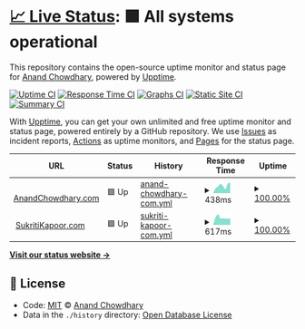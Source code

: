 # [📈 Live Status](https://AnandChowdhary.github.io/status/): <!--live status--> **🟩 All systems operational**

This repository contains the open-source uptime monitor and status page for [Anand Chowdhary](https://anandchowdhary.com), powered by [Upptime](https://github.com/upptime/upptime).

[![Uptime CI](https://github.com/koj-co/upptime/workflows/Uptime%20CI/badge.svg)](https://github.com/koj-co/upptime/actions?query=workflow%3A%22Uptime+CI%22)
[![Response Time CI](https://github.com/koj-co/upptime/workflows/Response%20Time%20CI/badge.svg)](https://github.com/koj-co/upptime/actions?query=workflow%3A%22Response+Time+CI%22)
[![Graphs CI](https://github.com/koj-co/upptime/workflows/Graphs%20CI/badge.svg)](https://github.com/koj-co/upptime/actions?query=workflow%3A%22Graphs+CI%22)
[![Static Site CI](https://github.com/koj-co/upptime/workflows/Static%20Site%20CI/badge.svg)](https://github.com/koj-co/upptime/actions?query=workflow%3A%22Static+Site+CI%22)
[![Summary CI](https://github.com/koj-co/upptime/workflows/Summary%20CI/badge.svg)](https://github.com/koj-co/upptime/actions?query=workflow%3A%22Summary+CI%22)

With [Upptime](https://upptime.js.org), you can get your own unlimited and free uptime monitor and status page, powered entirely by a GitHub repository. We use [Issues](https://github.com/AnandChowdhary/status/issues) as incident reports, [Actions](https://github.com/AnandChowdhary/status/actions) as uptime monitors, and [Pages](https://AnandChowdhary.github.io/status/) for the status page.

<!--start: status pages-->
<!-- This summary is generated by Upptime (https://github.com/upptime/upptime) -->
<!-- Do not edit this manually, your changes will be overwritten -->
<!-- prettier-ignore -->
| URL | Status | History | Response Time | Uptime |
| --- | ------ | ------- | ------------- | ------ |
| <img alt="" src="https://icons.duckduckgo.com/ip3/anandchowdhary.com.ico" height="13"> [AnandChowdhary.com](https://anandchowdhary.com) | 🟩 Up | [anand-chowdhary-com.yml](https://github.com/AnandChowdhary/status/commits/HEAD/history/anand-chowdhary-com.yml) | <details><summary><img alt="Response time graph" src="./graphs/anand-chowdhary-com/response-time-week.png" height="20"> 438ms</summary><br><a href="https://AnandChowdhary.github.io/status/history/anand-chowdhary-com"><img alt="Response time 634" src="https://img.shields.io/endpoint?url=https%3A%2F%2Fraw.githubusercontent.com%2FAnandChowdhary%2Fstatus%2FHEAD%2Fapi%2Fanand-chowdhary-com%2Fresponse-time.json"></a><br><a href="https://AnandChowdhary.github.io/status/history/anand-chowdhary-com"><img alt="24-hour response time 184" src="https://img.shields.io/endpoint?url=https%3A%2F%2Fraw.githubusercontent.com%2FAnandChowdhary%2Fstatus%2FHEAD%2Fapi%2Fanand-chowdhary-com%2Fresponse-time-day.json"></a><br><a href="https://AnandChowdhary.github.io/status/history/anand-chowdhary-com"><img alt="7-day response time 438" src="https://img.shields.io/endpoint?url=https%3A%2F%2Fraw.githubusercontent.com%2FAnandChowdhary%2Fstatus%2FHEAD%2Fapi%2Fanand-chowdhary-com%2Fresponse-time-week.json"></a><br><a href="https://AnandChowdhary.github.io/status/history/anand-chowdhary-com"><img alt="30-day response time 423" src="https://img.shields.io/endpoint?url=https%3A%2F%2Fraw.githubusercontent.com%2FAnandChowdhary%2Fstatus%2FHEAD%2Fapi%2Fanand-chowdhary-com%2Fresponse-time-month.json"></a><br><a href="https://AnandChowdhary.github.io/status/history/anand-chowdhary-com"><img alt="1-year response time 509" src="https://img.shields.io/endpoint?url=https%3A%2F%2Fraw.githubusercontent.com%2FAnandChowdhary%2Fstatus%2FHEAD%2Fapi%2Fanand-chowdhary-com%2Fresponse-time-year.json"></a></details> | <details><summary><a href="https://AnandChowdhary.github.io/status/history/anand-chowdhary-com">100.00%</a></summary><a href="https://AnandChowdhary.github.io/status/history/anand-chowdhary-com"><img alt="All-time uptime 99.98%" src="https://img.shields.io/endpoint?url=https%3A%2F%2Fraw.githubusercontent.com%2FAnandChowdhary%2Fstatus%2FHEAD%2Fapi%2Fanand-chowdhary-com%2Fuptime.json"></a><br><a href="https://AnandChowdhary.github.io/status/history/anand-chowdhary-com"><img alt="24-hour uptime 100.00%" src="https://img.shields.io/endpoint?url=https%3A%2F%2Fraw.githubusercontent.com%2FAnandChowdhary%2Fstatus%2FHEAD%2Fapi%2Fanand-chowdhary-com%2Fuptime-day.json"></a><br><a href="https://AnandChowdhary.github.io/status/history/anand-chowdhary-com"><img alt="7-day uptime 100.00%" src="https://img.shields.io/endpoint?url=https%3A%2F%2Fraw.githubusercontent.com%2FAnandChowdhary%2Fstatus%2FHEAD%2Fapi%2Fanand-chowdhary-com%2Fuptime-week.json"></a><br><a href="https://AnandChowdhary.github.io/status/history/anand-chowdhary-com"><img alt="30-day uptime 99.99%" src="https://img.shields.io/endpoint?url=https%3A%2F%2Fraw.githubusercontent.com%2FAnandChowdhary%2Fstatus%2FHEAD%2Fapi%2Fanand-chowdhary-com%2Fuptime-month.json"></a><br><a href="https://AnandChowdhary.github.io/status/history/anand-chowdhary-com"><img alt="1-year uptime 100.00%" src="https://img.shields.io/endpoint?url=https%3A%2F%2Fraw.githubusercontent.com%2FAnandChowdhary%2Fstatus%2FHEAD%2Fapi%2Fanand-chowdhary-com%2Fuptime-year.json"></a></details>
| <img alt="" src="https://icons.duckduckgo.com/ip3/sukritikapoor.com.ico" height="13"> [SukritiKapoor.com](https://sukritikapoor.com) | 🟩 Up | [sukriti-kapoor-com.yml](https://github.com/AnandChowdhary/status/commits/HEAD/history/sukriti-kapoor-com.yml) | <details><summary><img alt="Response time graph" src="./graphs/sukriti-kapoor-com/response-time-week.png" height="20"> 617ms</summary><br><a href="https://AnandChowdhary.github.io/status/history/sukriti-kapoor-com"><img alt="Response time 687" src="https://img.shields.io/endpoint?url=https%3A%2F%2Fraw.githubusercontent.com%2FAnandChowdhary%2Fstatus%2FHEAD%2Fapi%2Fsukriti-kapoor-com%2Fresponse-time.json"></a><br><a href="https://AnandChowdhary.github.io/status/history/sukriti-kapoor-com"><img alt="24-hour response time 621" src="https://img.shields.io/endpoint?url=https%3A%2F%2Fraw.githubusercontent.com%2FAnandChowdhary%2Fstatus%2FHEAD%2Fapi%2Fsukriti-kapoor-com%2Fresponse-time-day.json"></a><br><a href="https://AnandChowdhary.github.io/status/history/sukriti-kapoor-com"><img alt="7-day response time 617" src="https://img.shields.io/endpoint?url=https%3A%2F%2Fraw.githubusercontent.com%2FAnandChowdhary%2Fstatus%2FHEAD%2Fapi%2Fsukriti-kapoor-com%2Fresponse-time-week.json"></a><br><a href="https://AnandChowdhary.github.io/status/history/sukriti-kapoor-com"><img alt="30-day response time 689" src="https://img.shields.io/endpoint?url=https%3A%2F%2Fraw.githubusercontent.com%2FAnandChowdhary%2Fstatus%2FHEAD%2Fapi%2Fsukriti-kapoor-com%2Fresponse-time-month.json"></a><br><a href="https://AnandChowdhary.github.io/status/history/sukriti-kapoor-com"><img alt="1-year response time 689" src="https://img.shields.io/endpoint?url=https%3A%2F%2Fraw.githubusercontent.com%2FAnandChowdhary%2Fstatus%2FHEAD%2Fapi%2Fsukriti-kapoor-com%2Fresponse-time-year.json"></a></details> | <details><summary><a href="https://AnandChowdhary.github.io/status/history/sukriti-kapoor-com">100.00%</a></summary><a href="https://AnandChowdhary.github.io/status/history/sukriti-kapoor-com"><img alt="All-time uptime 99.97%" src="https://img.shields.io/endpoint?url=https%3A%2F%2Fraw.githubusercontent.com%2FAnandChowdhary%2Fstatus%2FHEAD%2Fapi%2Fsukriti-kapoor-com%2Fuptime.json"></a><br><a href="https://AnandChowdhary.github.io/status/history/sukriti-kapoor-com"><img alt="24-hour uptime 100.00%" src="https://img.shields.io/endpoint?url=https%3A%2F%2Fraw.githubusercontent.com%2FAnandChowdhary%2Fstatus%2FHEAD%2Fapi%2Fsukriti-kapoor-com%2Fuptime-day.json"></a><br><a href="https://AnandChowdhary.github.io/status/history/sukriti-kapoor-com"><img alt="7-day uptime 100.00%" src="https://img.shields.io/endpoint?url=https%3A%2F%2Fraw.githubusercontent.com%2FAnandChowdhary%2Fstatus%2FHEAD%2Fapi%2Fsukriti-kapoor-com%2Fuptime-week.json"></a><br><a href="https://AnandChowdhary.github.io/status/history/sukriti-kapoor-com"><img alt="30-day uptime 100.00%" src="https://img.shields.io/endpoint?url=https%3A%2F%2Fraw.githubusercontent.com%2FAnandChowdhary%2Fstatus%2FHEAD%2Fapi%2Fsukriti-kapoor-com%2Fuptime-month.json"></a><br><a href="https://AnandChowdhary.github.io/status/history/sukriti-kapoor-com"><img alt="1-year uptime 100.00%" src="https://img.shields.io/endpoint?url=https%3A%2F%2Fraw.githubusercontent.com%2FAnandChowdhary%2Fstatus%2FHEAD%2Fapi%2Fsukriti-kapoor-com%2Fuptime-year.json"></a></details>

<!--end: status pages-->

[**Visit our status website →**](https://AnandChowdhary.github.io/status/)

## 📄 License

- Code: [MIT](./LICENSE) © [Anand Chowdhary](https://anandchowdhary.com)
- Data in the `./history` directory: [Open Database License](https://opendatacommons.org/licenses/odbl/1-0/)
